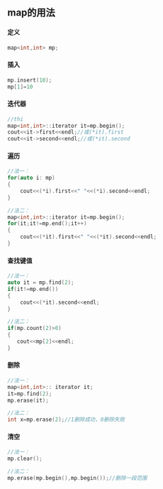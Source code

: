 ## map的用法
#### 定义
```cpp
map<int,int> mp;
```
#### 插入
```cpp
mp.insert(10);
mp[1]=10
```

#### 迭代器
```cpp
//thi
map<int,int>::iterator it=mp.begin();
cout<<it->first<<endl;//或(*it).first
cout<<it->second<<endl;//或(*it).second
```

#### 遍历
```cpp
//法一：
for(auto i: mp)
{
    cout<<(*i).first<<" "<<(*i).second<<endl;
}

//法二：
map<int,int>::iterator it=mp.begin();
for(it;it!=mp.end();it++)
{
    cout<<(*it).first<<" "<<(*it).second<<endl;
}
```


#### 查找键值
```cpp
//法一：
auto it = mp.find(2);
if(it!=mp.end())
{
    cout<<(*it).second<<endl;
}

//法二：
if(mp.count(2)>0)
{
   cout<<mp[2]<<endl;
}
```

#### 删除
```cpp
//法一：
map<int,int>:: iterator it;
it=mp.find(2);
mp.erase(it);

//法二：
int x=mp.erase(2);//1删除成功，0删除失败
```

#### 清空
```cpp
//法一：
mp.clear();

//法二：
mp.erase(mp.begin(),mp.begin());//删除一段范围
```